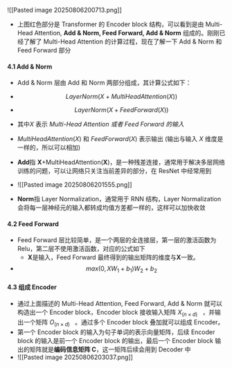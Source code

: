 ![[Pasted image 20250806200713.png]]

* 上图红色部分是 Transformer 的 Encoder block 结构，可以看到是由 Multi-Head Attention, **Add & Norm, Feed Forward, Add & Norm** 组成的。刚刚已经了解了 Multi-Head Attention 的计算过程，现在了解一下 Add & Norm 和 Feed Forward 部分

#### 4.1 Add & Norm
* Add & Norm 层由 Add 和 Norm 两部分组成，其计算公式如下：
* $$ LayerNorm(X + MultiHeadAttention(X))$$
* $$LayerNorm(X + FeedForward(X))$$
* 其中${X}$ 表示  *Multi-Head Attention 或者 Feed Forward 的输入*    
* $MultiHeadAttention(X)$  和 $FeedForward(X)$ 表示输出 (输出与输入 $X$ 维度是一样的，所以可以相加)

* **Add**指 **X**+MultiHeadAttention(**X**)，是一种残差连接，通常用于解决多层网络训练的问题，可以让网络只关注当前差异的部分，在 ResNet 中经常用到
* ![[Pasted image 20250806201555.png]]
* **Norm**指 Layer Normalization，通常用于 RNN 结构，Layer Normalization 会将每一层神经元的输入都转成均值方差都一样的，这样可以加快收敛


#### 4.2 Feed Forward
* Feed Forward 层比较简单，是一个两层的全连接层，第一层的激活函数为 Relu，第二层不使用激活函数，对应的公式如下
	* **X**是输入，Feed Forward 最终得到的输出矩阵的维度与**X**一致。
* $$ max(0, XW_1 + b_1)W_2 + b_2$$


#### 4.3 组成 Encoder
* 通过上面描述的 Multi-Head Attention, Feed Forward, Add & Norm 就可以构造出一个 Encoder block，Encoder block 接收输入矩阵 $X_(n \times d)$   ，并输出一个矩阵 $O_(n \times d)$   。通过多个 Encoder block 叠加就可以组成 Encoder。
* 第一个 Encoder block 的输入为句子单词的表示向量矩阵，后续 Encoder block 的输入是前一个 Encoder block 的输出，最后一个 Encoder block 输出的矩阵就是**编码信息矩阵 C**，这一矩阵后续会用到 Decoder 中
* ![[Pasted image 20250806203037.png]]